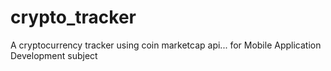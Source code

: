 # crypto_tracker
A cryptocurrency tracker using coin marketcap api... for Mobile Application Development  subject
